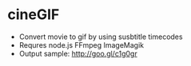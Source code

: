 # cineGIF

- Convert movie to gif by using susbtitle timecodes
- Requres node.js FFmpeg ImageMagik
- Output sample: http://goo.gl/c1g0gr
